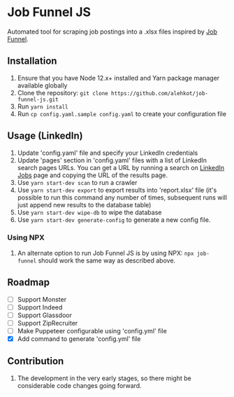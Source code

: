 # Job Funnel JS

Automated tool for scraping job postings into a .xlsx files inspired by [Job Funnel](https://github.com/PaulMcInnis/JobFunnel).

## Installation

1. Ensure that you have Node 12.x+ installed and Yarn package manager available globally
1. Clone the repository: `git clone https://github.com/alehkot/job-funnel-js.git`
1. Run `yarn install`
1. Run `cp config.yaml.sample config.yaml` to create your configuration file

## Usage (LinkedIn)

1. Update 'config.yaml' file and specify your LinkedIn credentials
1. Update 'pages' section in 'config.yaml' files with a list of LinkedIn search pages URLs.
You can get a URL by running a search on [LinkedIn Jobs](https://www.linkedin.com/jobs/)
page and copying the URL of the results page.
1. Use `yarn start-dev scan` to run a crawler
1. Use `yarn start-dev export` to export results into 'report.xlsx' file
(it's possible to run this command any number of times, subsequent
runs will just append new results to the database table)
1. Use `yarn start-dev wipe-db` to wipe the database
1. Use `yarn start-dev generate-config` to generate a new config file.

### Using NPX

1. An alternate option to run Job Funnel JS is by using NPX: `npx job-funnel` should work the same
way as described above.

## Roadmap

- [ ] Support Monster
- [ ] Support Indeed
- [ ] Support Glassdoor
- [ ] Support ZipRecruiter
- [ ] Make Puppeteer configurable using 'config.yml' file
- [x] Add command to generate 'config.yml' file

## Contribution

1. The development in the very early stages, so there might be considerable code changes going forward.
